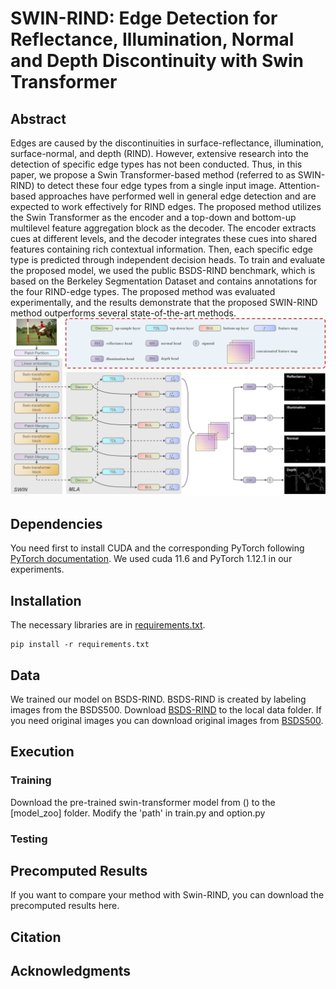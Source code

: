 # SWIN-RIND: Edge Detection for Reflectance, Illumination, Normal and Depth Discontinuity with Swin Transformer

##  Abstract
Edges are caused by the discontinuities in surface-reflectance, illumination, surface-normal, and depth (RIND). However, extensive research into the detection of specific edge types has not been conducted. Thus, in this paper, we propose a Swin Transformer-based method (referred to as SWIN-RIND) to detect these four edge types from a single input image. Attention-based approaches have performed well in general edge detection and are expected to work effectively for RIND edges. The proposed method utilizes the Swin Transformer as the encoder and a top-down and bottom-up multilevel feature aggregation block as the decoder. The encoder extracts cues at different levels, and the decoder integrates these cues into shared features containing rich contextual information. Then, each specific edge type is predicted through independent decision heads. To train and evaluate the proposed model, we used the public BSDS-RIND benchmark, which is based on the Berkeley Segmentation Dataset and contains annotations for the four RIND-edge types. The proposed method was evaluated experimentally, and the results demonstrate that the proposed SWIN-RIND method outperforms several state-of-the-art methods.
![image text](https://github.com/miaolun/SWIN-RIND/blob/1e3adc25be2b39619801c275878c9f85f4dd81a3/figure/network.png)

##  Dependencies
You need first to install CUDA and the corresponding PyTorch following  [PyTorch documentation](https://pytorch.org/get-started/locally/).
We used cuda 11.6 and PyTorch 1.12.1 in our experiments.
##  Installation
The necessary libraries are in [requirements.txt](). 
 ```
 pip install -r requirements.txt
 ```
 
##  Data
We trained our model on BSDS-RIND. BSDS-RIND is created by labeling images from the BSDS500.
Download [BSDS-RIND](https://github.com/MengyangPu/RINDNet) to the local data folder. 
If you need original images you can download original images from [BSDS500](https://www2.eecs.berkeley.edu/Research/Projects/CS/vision/grouping/resources.html).
##  Execution
###  Training
Download the pre-trained swin-transformer model from () to the [model_zoo] folder.
Modify the 'path' in train.py and option.py 

###  Testing


##  Precomputed Results
If you want to compare your method with Swin-RIND, you can download the precomputed results here.
##  Citation
##  Acknowledgments
